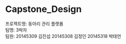 # Capstone_Design
 프로젝트명: 동아리 관리 플랫폼  
 팀명: 3박자  
 팀원: 20145309 김진섭
       20145308 김정인
       20145318 박태언
